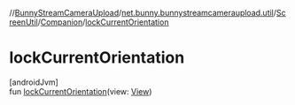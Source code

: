 //[BunnyStreamCameraUpload](../../../../index.md)/[net.bunny.bunnystreamcameraupload.util](../../index.md)/[ScreenUtil](../index.md)/[Companion](index.md)/[lockCurrentOrientation](lock-current-orientation.md)

# lockCurrentOrientation

[androidJvm]\
fun [lockCurrentOrientation](lock-current-orientation.md)(view: [View](https://developer.android.com/reference/kotlin/android/view/View.html))